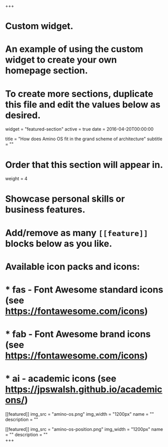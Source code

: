 +++
# Custom widget.
# An example of using the custom widget to create your own homepage section.
# To create more sections, duplicate this file and edit the values below as desired.
widget = "featured-section"
active = true
date = 2016-04-20T00:00:00

title = "How does Amino OS fit in the grand scheme of architecture"
subtitle = ""

# Order that this section will appear in.
 weight = 4

# Showcase personal skills or business features.
# 
# Add/remove as many `[[feature]]` blocks below as you like.
# 
# Available icon packs and icons:
# * fas - Font Awesome standard icons (see https://fontawesome.com/icons)
# * fab - Font Awesome brand icons (see https://fontawesome.com/icons)
# * ai - academic icons (see https://jpswalsh.github.io/academicons/)

[[featured]]
  img_src = "amino-os.png"
  img_width = "1200px"
  name = ""
  description = ""
  
[[featured]]
  img_src = "amino-os-position.png"
  img_width = "1200px"
  name = ""
  description = ""  
+++
